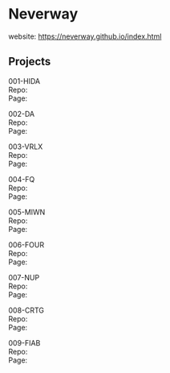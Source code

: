 # Neverway
website: https://neverway.github.io/index.html

__Projects__
--
001-HIDA
<br />Repo:
<br />Page:

002-DA
<br />Repo:
<br />Page:

003-VRLX
<br />Repo:
<br />Page:

004-FQ
<br />Repo:
<br />Page:

005-MIWN
<br />Repo:
<br />Page:

006-FOUR
<br />Repo:
<br />Page:

007-NUP
<br />Repo:
<br />Page:

008-CRTG
<br />Repo:
<br />Page:

009-FIAB
<br />Repo:
<br />Page:
